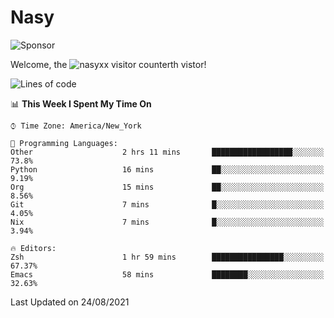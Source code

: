 # Nasy

<!--
<p align="center">
<img height="200" src="https://github-readme-stats.vercel.app/api?username=nasyxx&count_private=true&show_icons=true&theme=dracula&include_all_commits=true"/>
<img height="200" src="https://github-readme-stats.vercel.app/api/top-langs/?username=nasyxx&theme=dracula&hide=html,jupyter+notebook&count_private=true&show_icons=true"/>
</p>

  
----------------
-->

![Sponsor](https://img.shields.io/static/v1.svg?label=Sponsor&message=%E2%9D%A4&logo=GitHub&style=flat&color=pink)
 
Welcome, the ![nasyxx visitor counter](https://count.getloli.com/get/@nasyxx?theme=rule34)th vistor!
 
<!--START_SECTION:waka-->
![Lines of code](https://img.shields.io/badge/From%20Hello%20World%20I%27ve%20Written-5.4%20million%20lines%20of%20code-blue)

📊 **This Week I Spent My Time On** 

```text
⌚︎ Time Zone: America/New_York

💬 Programming Languages: 
Other                    2 hrs 11 mins       ██████████████████░░░░░░░   73.8% 
Python                   16 mins             ██░░░░░░░░░░░░░░░░░░░░░░░   9.19% 
Org                      15 mins             ██░░░░░░░░░░░░░░░░░░░░░░░   8.56% 
Git                      7 mins              █░░░░░░░░░░░░░░░░░░░░░░░░   4.05% 
Nix                      7 mins              █░░░░░░░░░░░░░░░░░░░░░░░░   3.94%

🔥 Editors: 
Zsh                      1 hr 59 mins        ████████████████░░░░░░░░░   67.37% 
Emacs                    58 mins             ████████░░░░░░░░░░░░░░░░░   32.63%

```


 Last Updated on 24/08/2021
<!--END_SECTION:waka-->

<!-- ![visitors](https://visitor-badge.laobi.icu/badge?page_id=nasyxx.nasyxx) -->
